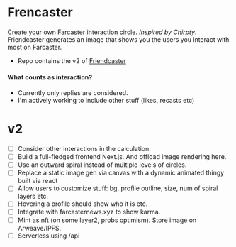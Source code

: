 # Frencaster

Create your own [Farcaster](https://farcaster.xyz) interaction circle. *Inspired by [Chirpty](https://chirpty.com/)*. Friendcaster generates an image that shows you the users you interact with most on Farcaster.

- Repo contains the v2 of [Friendcaster](https://github.com/yashkarthik/friendcaster)


#### What counts as interaction?
- Currently only replies are considered.
- I'm actively working to include other stuff (likes, recasts etc)

# v2
- [ ] Consider other interactions in the calculation.
- [ ] Build a full-fledged frontend Next.js. And offload image rendering here.
- [ ] Use an outward spiral instead of multiple levels of circles.
- [ ] Replace a static image gen via canvas with a dynamic animated thingy built via react
- [ ] Allow users to customize stuff: bg, profile outline, size, num of spiral layers etc.
- [ ] Hovering a profile should show who it is etc.
- [ ] Integrate with farcasternews.xyz to show karma.
- [ ] Mint as nft (on some layer2, probs optimism). Store image on Arweave/IPFS.
- [ ] Serverless using /api
